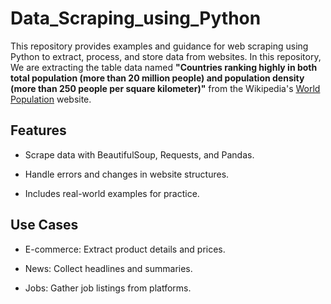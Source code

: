 # Data_Scraping_using_Python
 
This repository provides examples and guidance for web scraping using Python to extract, process, and store data from websites. In this repository, We are extracting the table data named **"Countries ranking highly in both total population (more than 20 million people) and population density (more than 250 people per square kilometer)"** from the Wikipedia's [World Population](https://en.wikipedia.org/wiki/World_population) website.

## Features

- Scrape data with BeautifulSoup, Requests, and Pandas.

- Handle errors and changes in website structures.

- Includes real-world examples for practice.

## Use Cases

- E-commerce: Extract product details and prices.

- News: Collect headlines and summaries.

- Jobs: Gather job listings from platforms.
